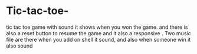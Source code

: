 # Tic-tac-toe-
tic tac toe game with sound it shows when you won the game. and there is also a reset button to resume the game and it also a responsive .
Two music file are there when you add on shell it sound, and also when someone win it also sound
